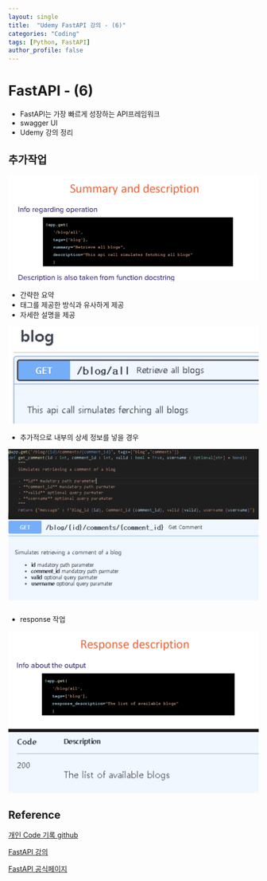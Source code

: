 ```yaml
---
layout: single
title:  "Udemy FastAPI 강의 - (6)"
categories: "Coding"
tags: [Python, FastAPI]
author_profile: false
---
```


# FastAPI - (6)
   - FastAPI는 가장 빠르게 성장하는 API프레임워크
   - swagger UI
   - Udemy 강의 정리

## 추가작업

  ![image-20240320114440118](/images/2023-01-16-FastAPI_udemy/image-20240320114440118.png)

  - 간략한 요약
  - 태그를 제공한 방식과 유사하게 제공
  - 자세한 설명을 제공

  ![image-20240320114455976](/images/2023-01-16-FastAPI_udemy/image-20240320114455976.png)

  - 추가적으로 내부의 상세 정보를 넣을 경우

  ![image-20240320114516305](/images/2023-01-16-FastAPI_udemy/image-20240320114516305.png)

  - response 작업

  ![image-20240320114540949](/images/2023-01-16-FastAPI_udemy/image-20240320114540949.png)


## Reference
[개인 Code 기록 github](https://github.com/chusonghyeon/FastAPI_Project)

[FastAPI 강의](https://www.udemy.com/course/completefastapi/?couponCode=KEEPLEARNING)

[FastAPI 공식페이지](https://fastapi.tiangolo.com/ko/)